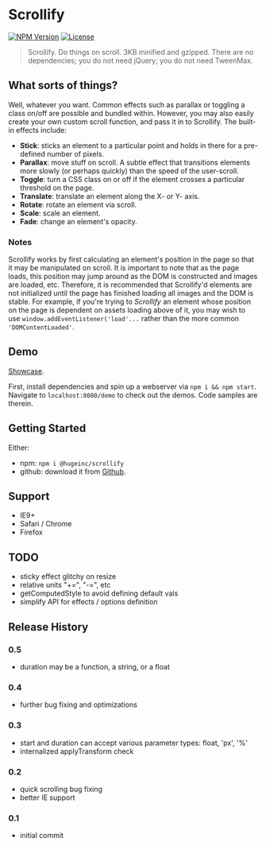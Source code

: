 # Scrollify
[![NPM Version](https://img.shields.io/npm/v/@hugeinc/scrollify.svg?style=flat-square)](https://www.npmjs.com/package/@hugeinc/scrollify)
[![License](https://img.shields.io/badge/license-MIT-brightgreen.svg?style=flat-square)](https://raw.githubusercontent.com/apathetic/scrollify/master/LICENSE)

> Scrollify. Do things on scroll. 3KB minified and gzipped. There are no dependencies; you do not need jQuery; you do not need TweenMax.

## What sorts of things?

Well, whatever you want. Common effects such as parallax or toggling a class on/off are possible and bundled within. However, you may also easily create your own custom scroll function, and pass it in to Scrollify. The built-in effects include:

- **Stick**: sticks an element to a particular point and holds in there for a pre-defined number of pixels.
- **Parallax**: move stuff on scroll. A subtle effect that transitions elements more slowly (or perhaps quickly) than the speed of the user-scroll.
- **Toggle**: turn a CSS class on or off if the element crosses a particular threshold on the page.
- **Translate**: translate an element along the X- or Y- axis.
- **Rotate**: rotate an element via scroll.
- **Scale**: scale an element.
- **Fade**: change an element's opacity.


### Notes
Scrollify works by first calculating an element's position in the page so that it may be manipulated on scroll. It is important to note that as the page loads, this position may jump around as the DOM is constructed and images are loaded, etc.  Therefore, it is recommended that Scrollify'd elements are not initialized until the page has finished loading all images and the DOM is stable. For example, if you're trying to _Scrollify_ an element whose position on the page is dependent on assets loading above of it, you may wish to use ```window.addEventListener('load'...``` rather than the more common ```'DOMContentLoaded'```.

## Demo

[Showcase](http://apathetic.github.io/showcase/components/scrollify/).

First, install dependencies and spin up a webserver via ```npm i && npm start```. Navigate to ```localhost:8080/demo``` to check out the demos. Code samples are therein.

## Getting Started

Either:
* npm: ```npm i @hugeinc/scrollify```
* github: download it from [Github](https://github.com/apathetic/scrollify).

## Support
* IE9+
* Safari / Chrome
* Firefox

## TODO
* sticky effect glitchy on resize
* relative units "+=", "-=", etc
* getComputedStyle to avoid defining default vals
* simplify API for effects / options definition

## Release History

### 0.5
* duration may be a function, a string, or a float

### 0.4
* further bug fixing and optimizations

### 0.3
* start and duration can accept various parameter types: float, 'px', '%'
* internalized applyTransform check

### 0.2
* quick scrolling bug fixing
* better IE support

### 0.1
* initial commit
